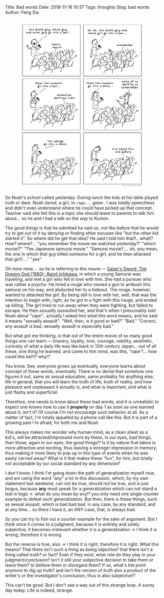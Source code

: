 Title: Bad words
Date: 2018-11-16 10:37
Tags: thoughts
Slug: bad words
Author: Feng Xia

<figure class="col l6 m6 s12">
  <img src="/images/social%20norm.jpg"/>
</figure>

So Noah's school called yesterday. During lunch the kids at his table
played truth or dare. Noah dared, a girl, to `rape`..... geee.. I was
totally speechless and didn't even understand where he could have
picked up that concept. Teacher said she felt this is a topic she
should leave to parents to talk him about... so he and I had a talk on
the way to Kumon.

The good things is that he admitted he said so, not like before that
he would try to get out of it by denying or finding other excuses
like "but the other kid started it". So where did he get that idea? He
said I told him that!!.. what!? How? where? .. "you remember the movie
we watched yesterday?" "which movie!?" "The Japanese samurai movie."
"Samurai movie?.... oh, you mean, the one in which that guy killed
someone for a girl, and he then attacked that girl?...." "yes"

Oh mine mine.... so he is referring to this movie &mdash; [Satan's
Sword: The Dragon God (1960)- Raizō Ichikawa][1], in which a young
Samurai was traveling, and met a girl who fell in love with him. She
had a pursuer who was rather a psycho. He hired a rouge who owned a
gun to ambush this samurai on his way, and abducted her to a
hideout. The rouge, however, wanted to attacked the girl. By being
still in _love_ with her, well, that was the intention to begin with,
right, so he got in a fight with this rouge, and ended up killing. The
girl tried to run away when they were fighting, but failed to
escape. He then _sexually assaulted_ her, and that's when I presumably
told Noah about "rape".. actually I asked him what this word means,
and he said it means "sexually assault". "Well, then, is it good or
bad?" "Bad." "Correct, any assault is bad, sexually assault is
especially bad."

But what got me thinking, is that out of the entire movie of so many
good things one can learn &mdash; bravery, loyalty, love, courage,
nobility, aesthetic, curiosity of what a daily life was like back in
12th century Japan... out of all these, one thing he learned, and came
to him mind, was this, "rape"!... how could this be!!!? why!?

You know. See, everyone grows up eventually, everyone learns about
concept of these words, eventually. There is no denial that somehow
one figures it out, same as sexual education, same probably for
anything else, life in general, that you will learn the truth of life,
truth of reality, and how pleasant and unpleasant it actually is, and
what is important, and what is just flashy and superficial.

Therefore, one needs to know about these bad words, and it is
unrealistic to expect one knows how to use it **properly** on day 1 as
soon as one learned about it, isn't it? Of course I'm not encourage
such behavior at all. As a matter of fact, I'm totally appalled by a
phone call like this. But it is part of a growing pain I'm afraid, for
both me and Noah. 

This always makes me wonder why human mind, as a clean sheet as a
kid's, will be attracted/impressed more by these, in our eyes, bad
things, than those, again in our eyes, the good things!? Is it by
nature that taboo is more attractive and exciting, thus leaving a
stronger impression in memory, thus making it more likely to pop up in
this type of events when he was easily carried away?  What is it that
makes these "fun", for him, but totally not acceptable by our social
standard by any dimension?

I don't know. I think I'm going down the path of generalization myself
now, and am using the word "any" a lot in this discussion, which, by
my own statement last weekend, can not be true, should not be true,
and is just bogus, because **any** must speak for a generalization
which can not stand a test in logic &larr; what do you mean by any!?
you only need one single counter example to defeat such
generalization. But then, there is these things, such as sexual
assault, which is bad bad bad, in any case, by any standard, and at
any time... so there I have it, an ANY-case, that, is always bad.

So you can try to fish out a counter example for the sake of
argument. But I think once it comes to a judgment, because it is
entirely and solely subjective, it becomes irrelevant whether it is a
generalization &rarr; I think it is wrong, therefore it is wrong.

But the reverse is true, also &rarr; I think it is right, therefore it
is right. What this means? That there isn't such a thing as being
objective? that there isn't a thing called truth? or fact? Even if
they exist, what role do they play in your judgment/conclusion? Isn't
it still your subjective decision to take them or leave them? to
believe them or disregard them? If so, what's the point anymore to dig
up truth? and isn't the version of _truth_ also a product of the
writer's or the investigator's conclusion, thus is also subjective!?

This can't be good. But I don't see a way out of this strange loop. A
sunny day today. Life is indeed, strange.

[1]: https://www.youtube.com/watch?v=MdIm_i5vAzU
